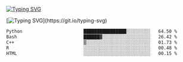[![Typing SVG](https://readme-typing-svg.demolab.com?font=Fira+Code&duration=1&pause=1000&center=true&vCenter=true&width=435&lines=Ivy+Streeter)](https://git.io/typing-svg)

[![Typing SVG](https://readme-typing-svg.demolab.com?font=Fira+Code&pause=1000&center=true&width=435&lines=Hello%2C+nice+to+meet+you!;I+am+a+researcher+in+biotech.;I+am+interested+in+bioinformatics.;I+am+self-taught+and+love+learning.;Feel+free+to+reach+out!)](https://git.io/typing-svg)
<!--START_SECTION:waka-->

```txt
Python                       ████████████████░░░░░░░░░   64.50 %
Bash                         ██████▓░░░░░░░░░░░░░░░░░░   26.42 %
C++                          ▒░░░░░░░░░░░░░░░░░░░░░░░░   01.73 %
R                            ░░░░░░░░░░░░░░░░░░░░░░░░░   00.48 %
HTML                         ░░░░░░░░░░░░░░░░░░░░░░░░░   00.15 %
```

<!--END_SECTION:waka-->
